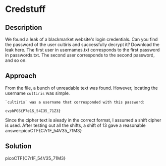 # Credstuff

## Description

We found a leak of a blackmarket website's login credentials. Can you find the password of the user cultiris and successfully decrypt it?
Download the leak here.
The first user in usernames.txt corresponds to the first password in passwords.txt. The second user corresponds to the second password, and so on.

## Approach
From the file, a bunch of unreadable text was found. However, locating the username `cultiris` was simple. 
```
`cultiris` was a username that corresponded with this password: 

cvpbPGS{P7e1S_54I35_71Z3}
```
Since the cipher text is aleady in the correct format, I assumed a shift cipher is used.
After testing out all the shifts, a shift of 13 gave a reasonable answer:picoCTF{C7r1F_54V35_71M3}


## Solution
picoCTF{C7r1F_54V35_71M3}


